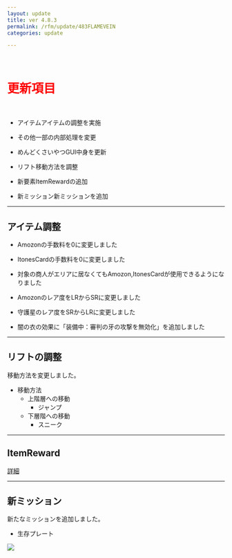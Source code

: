 ```yaml
---
layout: update
title: ver 4.8.3
permalink: /rfm/update/483FLAMEVEIN
categories: update

---
```

<br>
<h1 id="1"><font color="red">更新項目</font></h1><br>

+ <span class="blue-badge">アイテム</span>アイテムの調整を実施 

+ <span class="blue-badge">その他</span>一部の内部処理を変更 
 
+ <span class="blue-badge">めんどくさいやつGUI</span>中身を更新

+ <span class="blue-badge">リフト</span>移動方法を調整

+ <span class="green-badge">新要素</span>ItemRewardの追加

+ <span class="green-badge">新ミッション</span>新ミッションを追加


----------------------------------------------------
## アイテム調整

+ Amozonの手数料を0に変更しました<br>

+ ItonesCardの手数料を0に変更しました<br>

+ 対象の商人がエリアに居なくてもAmozon,ItonesCardが使用できるようになりました<br>

+ Amozonのレア度をLRからSRに変更しました<br>

+ 守護星のレア度をSRからLRに変更しました<br>

+ 闇の衣の効果に「装備中：審判の牙の攻撃を無効化」を追加しました<br>

----------------------------------------------------
## リフトの調整

移動方法を変更しました。  

+ 移動方法
  + 上階層への移動
    + ジャンプ
  + 下層階への移動
    + スニーク
    
----------------------------------------------------
## ItemReward

[詳細](http://web.njj12.net/rfm/itemreward)<br>

----------------------------------------------------
## 新ミッション

新たなミッションを追加しました。  

+ 生存プレート  

<a><img src="http://web.njj12.net/public/images/rfm/seizonplate.png"></a><br>

